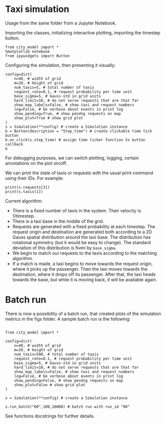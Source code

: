 # Taxi simulation

Usage from the same folder from a Jupyter Notebook.


Importing the classes, initializing interactive plotting, importing the timestep button.

```
from city_model import *
%matplotlib notebook
from ipywidgets import Button
```

Configuring the simulation, then presenting it visually:
```
config=dict(
    n=40, # width of grid
    m=20, # height of grid
    num_taxis=5, # total number of taxis
    request_rate=0.1, # request probability per time unit
    base_sigma=5, # Gauss-std in grid units
    hard_limit=10, # do not serve requests that are that far
    show_map_labels=False, # show taxi and request numbers
    log=False, # be verbose about events in print log
    show_pending=True, # show pendng requests on map
    show_plot=True # show grid plot
)
s = Simulation(**config) # create a Simulation instance
b = Button(description = "Step_time") # create clickable time tick button
b.on_click(s.step_time) # assign time ticker function to button callback
b
```

For debugging purposes, we can switch plotting, logging, certain annotations on the plot on/off.

We can print the state of taxis or requests with the usual print command using their IDs. For example:
```
print(s.requests[3])
print(s.taxis[1])
```

Current algorithm:
* There is a fixed number of taxis in the system. Their velocity is 1/timestep.
* There is a taxi base in the middle of the grid.
* Requests are generated with a fixed probability at each timestep. The request origin and destination are generated both according to a 2D Gauss spatial distribution around the taxi base. The distribution has rotational symmetry (but it would be easy to change). The standard deviation of this distribution is fiven by `base_sigma`.
* We begin to match our requests to the taxis according to the matching algorithm.
* If a match is made, a taxi begins to move towards the request origin, where it picks up the passenger. Then the taxi moves towards the destination, where it drops off its  passenger. After that, the taxi heads towards the base, but while it is moving back, it will be available again.

# Batch run

There is now a possibility of a batch run, that created plots of the simulation metrics in the figs folder. A sample batch run is the following:

```

from city_model import *

config=dict(
    n=40, # width of grid
    m=20, # height of grid
    num_taxis=500, # total number of taxis
    request_rate=0.1, # request probability per time unit
    base_sigma=5, # Gauss-std in grid units
    hard_limit=10, # do not serve requests that are that far
    show_map_labels=False, # show taxi and request numbers
    log=False, # be verbose about events in print log
    show_pending=False, # show pendng requests on map
    show_plot=False # show grid plot
)

s = Simulation(**config) # create a Simulation instance

s.run_batch("00",100,10000) # batch run with run_id "00"

```

See functions docstrings for further details.